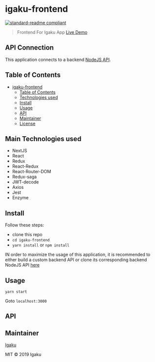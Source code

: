 # igaku-frontend

[![standard-readme compliant](https://img.shields.io/badge/standard--readme-OK-green.svg?style=flat-square)](https://github.com/RichardLitt/standard-readme)

> Frontend For Igaku App [Live Demo](#)

## API Connection

This application connects to a backend [NodeJS API](#).

## Table of Contents

- [igaku-frontend](#igaku-frontend)
  - [Table of Contents](#table-of-contents)
  - [Technologies used](#main-technologies-used)
  - [Install](#install)
  - [Usage](#usage)
  - [API](#api)
  - [Maintainer](#maintainer)
  - [License](#license)

## Main Technologies used

- NextJS
- React
- Redux
- React-Redux
- React-Router-DOM
- Redux-saga
- JWT-decode
- Axios
- Jest
- Enzyme

## Install

Follow these steps:

- clone this repo
- `cd igaku-frontend`
- `yarn install` or `npm install`

IN order to maximize the usage of this application, it is recommended to either build a custom backend API or clone its corresponding backend NodeJS API [here](#)

## Usage

```
yarn start
```

Goto `localhost:3000`

## API

## Maintainer

[Igaku](https://github.com/igaku)

MIT © 2019 Igaku
